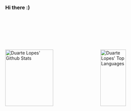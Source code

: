 ### Hi there :)

<hr style="height:30pt; visibility:hidden;" />

<hr style="height:30pt; visibility:hidden;" />

<p>
  
  <img alt="Duarte Lopes' Github Stats" align="left" height="180em" width="55%" src="https://github-readme-stats.vercel.app/api?username=duartelopes19&show_icons=true&theme=noctis_minimus&include_all_commits=true&count_private=true&line_height=20" />
  
  <img alt="Duarte Lopes' Top Languages" align="right" height="180em" width="40%" src="https://github-readme-stats.vercel.app/api/top-langs/?username=duartelopes19&langs_count=7&theme=noctis_minimus&layout=compact" />

</p>
